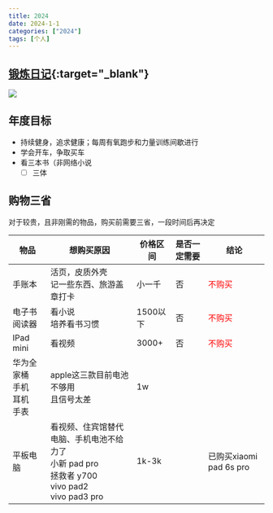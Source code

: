 ```yaml
---
title: 2024
date: 2024-1-1
categories: ["2024"]
tags: [个人]
---
```


## [锻炼日记](https://flowus.cn/2han99/share/4cac4cc7-b5ca-4bb0-99ad-9ebdce7a104d?code=2ZXXSW){:target="_blank"} 
![](https://s2.loli.net/2024/04/02/Mic78dt6mv3VCAx.png)

## 年度目标
- 持续健身，追求健康；每周有氧跑步和力量训练间歇进行
- 学会开车，争取买车
- 看三本书（非网络小说
	- [ ] 三体

## 购物三省
对于较贵，且非刚需的物品，购买前需要三省，一段时间后再决定

| 物品                               | 想购买原因                                                                                            | 价格区间 | 是否一定需要 | 结论                                      |
| ---------------------------------- | ----------------------------------------------------------------------------------------------------- | -------- | ------------ | ----------------------------------------- |
| 手账本                             | 活页，皮质外壳  <br>记一些东西、旅游盖章打卡                                                          | 小一千   | 否           | <span style="color:red">不购买</span><br> |
| 电子书阅读器                       | 看小说<br>培养看书习惯                                                                                | 1500以下 | 否           | <span style="color:red">不购买</span>     |
| IPad mini                          | 看视频                                                                                                | 3000+    | 否           | <span style="color:red">不购买</span>     |
| 华为全家桶<br>手机<br>耳机<br>手表 | apple这三款目前电池不够用<br>且信号太差                                                               | 1w       |              |                                           |
| 平板电脑                           | 看视频、住宾馆替代电脑、手机电池不给力了<br>小新 pad pro<br>拯救者 y700<br>vivo pad2<br>vivo pad3 pro | 1k-3k    |              | 已购买xiaomi pad 6s pro                   |
